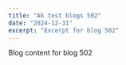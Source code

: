 ```yaml
---
title: "Ak test blogs 502"
date: "2024-12-31"
excerpt: "Excerpt for blog 502"
---
```


Blog content for blog 502